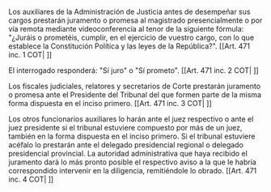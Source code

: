 Los auxiliares de la Administración de Justicia antes de desempeñar sus cargos prestarán juramento o promesa al magistrado presencialmente o por vía remota mediante videoconferencia al tenor de la siguiente fórmula: "¿Juráis o prometéis, cumplir, en el ejercicio de vuestro cargo, con lo que establece la Constitución Política y las leyes de la República?". [[Art. 471 inc. 1 COT| ]]

El interrogado responderá: "Sí juro" o "Sí prometo". [[Art. 471 inc. 2 COT| ]]

Los fiscales judiciales, relatores y secretarios de Corte prestarán juramento o promesa ante el Presidente del Tribunal del que formen parte de la misma forma dispuesta en el inciso primero. [[Art. 471 inc. 3 COT| ]]

Los otros funcionarios auxiliares lo harán ante el juez respectivo o ante el juez presidente si el tribunal estuviere compuesto por más de un juez, también en la forma dispuesta en el inciso primero. Si el tribunal estuviere acéfalo lo prestarán ante el delegado presidencial regional o delegado presidencial provincial. La autoridad administrativa que haya recibido el juramento dará lo más pronto posible el respectivo aviso a la que le habría correspondido intervenir en la diligencia, remitiéndole lo obrado. [[Art. 471 inc. 4 COT| ]]